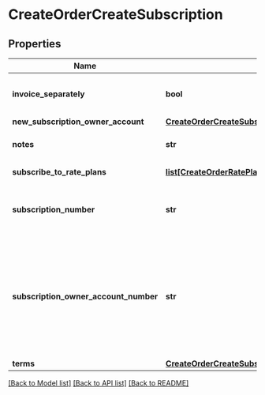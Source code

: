 # CreateOrderCreateSubscription

## Properties
Name | Type | Description | Notes
------------ | ------------- | ------------- | -------------
**invoice_separately** | **bool** | Specifies whether the subscription appears on a separate invoice when Zuora generates invoices.  | [optional] 
**new_subscription_owner_account** | [**CreateOrderCreateSubscriptionNewSubscriptionOwnerAccount**](CreateOrderCreateSubscriptionNewSubscriptionOwnerAccount.md) |  | [optional] 
**notes** | **str** | Notes about the subscription. These notes are only visible to Zuora users.  | [optional] 
**subscribe_to_rate_plans** | [**list[CreateOrderRatePlanOverride]**](CreateOrderRatePlanOverride.md) | List of rate plans associated with the subscription.  | [optional] 
**subscription_number** | **str** | Subscription number of the subscription. For example, A-S00000001.  If you do not set this field, Zuora will generate the subscription number.  | [optional] 
**subscription_owner_account_number** | **str** | Account number of an existing account that will own the subscription. For example, A00000001.  If you do not set this field or the &#x60;newSubscriptionOwnerAccount&#x60; field, the account that owns the order will also own the subscription. Zuora will return an error if you set this field and the &#x60;newSubscriptionOwnerAccount&#x60; field.  | [optional] 
**terms** | [**CreateOrderCreateSubscriptionTerms**](CreateOrderCreateSubscriptionTerms.md) |  | [optional] 

[[Back to Model list]](../README.md#documentation-for-models) [[Back to API list]](../README.md#documentation-for-api-endpoints) [[Back to README]](../README.md)


